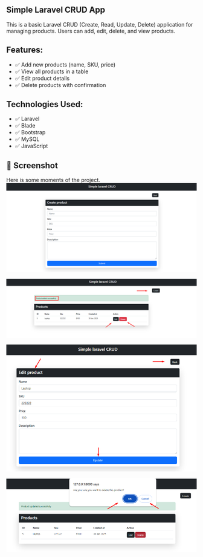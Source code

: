 ## Simple Laravel CRUD App
This is a basic Laravel CRUD (Create, Read, Update, Delete) application for managing products. Users can add, edit, delete, and view products.

## Features:
- ✅ Add new products (name, SKU, price)
- ✅ View all products in a table
- ✅ Edit product details
- ✅ Delete products with confirmation

## Technologies Used:
- ✅ Laravel 
- ✅ Blade 
- ✅ Bootstrap 
- ✅ MySQL 
- ✅ JavaScript

## 📸 Screenshot
Here is some moments of the project.
![CRUD App Screenshot](public/Screenshots/Screenshot_1.png)

![CRUD App Screenshot](public/Screenshots/Screenshot_2.png)

![CRUD App Screenshot](public/Screenshots/Screenshot_3.png)

![CRUD App Screenshot](public/Screenshots/Screenshot_4.png)

